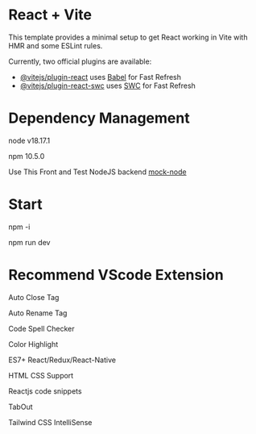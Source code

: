 # React + Vite

This template provides a minimal setup to get React working in Vite with HMR and some ESLint rules.

Currently, two official plugins are available:

- [@vitejs/plugin-react](https://github.com/vitejs/vite-plugin-react/blob/main/packages/plugin-react/README.md) uses [Babel](https://babeljs.io/) for Fast Refresh
- [@vitejs/plugin-react-swc](https://github.com/vitejs/vite-plugin-react-swc) uses [SWC](https://swc.rs/) for Fast Refresh

# Dependency Management

node v18.17.1

npm 10.5.0

Use This Front and Test NodeJS backend [mock-node](https://github.com/topik-korea/mock-node)

# Start

npm -i

npm run dev

# Recommend VScode Extension

Auto Close Tag

Auto Rename Tag

Code Spell Checker

Color Highlight

ES7+ React/Redux/React-Native

HTML CSS Support

Reactjs code snippets

TabOut

Tailwind CSS IntelliSense

